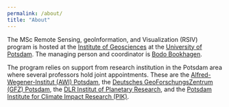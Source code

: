 ```yaml
---
permalink: /about/
title: "About"
---
```


The MSc Remote Sensing, geoInformation, and Visualization (RSIV) program is hosted at the [Institute of Geosciences](https://www.uni-potsdam.de/de/geo/) at the [University of Potsdam](https://www.uni-potsdam.de/en/university-of-potsdam). The managing person and coordinator is [Bodo Bookhagen](https://bodobookhagen.github.io/).

The program relies on support from research institution in the Potsdam area where several professors hold joint appointments. These are the [Alfred-Wegener-Institut (AWI) Potsdam](https://www.awi.de/en/about-us/sites/potsdam.html), the [Deutsches GeoForschungsZentrum (GFZ) Potsdam](https://www.gfz-potsdam.de/startseite/), the [DLR Institut of Planetary Research](https://www.dlr.de/pf/en/desktopdefault.aspx/tabid-120/), and the [Potsdam Institute for Climate Impact Research (PIK)](https://www.pik-potsdam.de/en/home).
